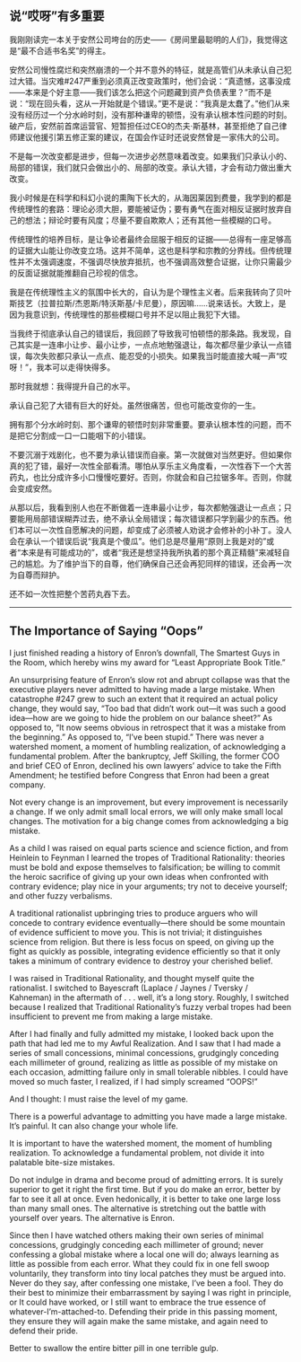 ## 说“哎呀”有多重要

我刚刚读完一本关于安然公司垮台的历史——《房间里最聪明的人们》，我觉得这是“最不合适书名奖”的得主。

安然公司慢性腐烂和突然崩溃的一个并不意外的特征，就是高管们从未承认自己犯过大错。当灾难#247严重到必须真正改变政策时，他们会说：“真遗憾，这事没成——本来是个好主意——我们该怎么把这个问题藏到资产负债表里？”而不是说：“现在回头看，这从一开始就是个错误。”更不是说：“我真是太蠢了。”他们从来没有经历过一个分水岭时刻，没有那种谦卑的顿悟，没有承认根本性问题的时刻。破产后，安然前首席运营官、短暂担任过CEO的杰夫·斯基林，甚至拒绝了自己律师建议他援引第五修正案的建议，在国会作证时还说安然曾是一家伟大的公司。

不是每一次改变都是进步，但每一次进步必然意味着改变。如果我们只承认小的、局部的错误，我们就只会做出小的、局部的改变。承认大错，才会有动力做出重大改变。

我小时候是在科学和科幻小说的熏陶下长大的，从海因莱因到费曼，我学到的都是传统理性的套路：理论必须大胆，要能被证伪；要有勇气在面对相反证据时放弃自己的想法；辩论时要有风度；尽量不要自欺欺人；还有其他一些模糊的口号。

传统理性的培养目标，是让争论者最终会屈服于相反的证据——总得有一座足够高的证据大山能让你改变立场。这并不简单，这也是科学和宗教的分界线。但传统理性并不太强调速度，不强调尽快放弃抵抗，也不强调高效整合证据，让你只需最少的反面证据就能推翻自己珍视的信念。

我是在传统理性主义的氛围中长大的，自认为是个理性主义者。后来我转向了贝叶斯技艺（拉普拉斯/杰恩斯/特沃斯基/卡尼曼），原因嘛……说来话长。大致上，是因为我意识到，传统理性的那些模糊口号并不足以阻止我犯下大错。

当我终于彻底承认自己的错误后，我回顾了导致我可怕顿悟的那条路。我发现，自己其实是一连串小让步、最小让步，一点点地勉强退让，每次都尽量少承认一点错误，每次失败都只承认一点点、能忍受的小损失。如果我当时能直接大喊一声“哎呀！”，我本可以走得快得多。

那时我就想：我得提升自己的水平。

承认自己犯了大错有巨大的好处。虽然很痛苦，但也可能改变你的一生。

拥有那个分水岭时刻、那个谦卑的顿悟时刻非常重要。要承认根本性的问题，而不是把它分割成一口一口能咽下的小错误。

不要沉溺于戏剧化，也不要为承认错误而自豪。第一次就做对当然更好。但如果你真的犯了错，最好一次性全部看清。哪怕从享乐主义角度看，一次性吞下一个大苦药丸，也比分成许多小口慢慢吃要好。否则，你就会和自己拉锯多年。否则，你就会变成安然。

从那以后，我看到别人也在不断做着一连串最小让步，每次都勉强退让一点点；只要能用局部错误糊弄过去，绝不承认全局错误；每次错误都只学到最少的东西。他们本可以一次性自愿解决的问题，却变成了必须被人劝说才会修补的小补丁。没人会在承认一个错误后说“我真是个傻瓜”。他们总是尽量用“原则上我是对的”或者“本来是有可能成功的”，或者“我还是想坚持我所执着的那个真正精髓”来减轻自己的尴尬。为了维护当下的自尊，他们确保自己还会再犯同样的错误，还会再一次为自尊而辩护。

还不如一次性把整个苦药丸吞下去。

---

## The Importance of Saying “Oops”

I just finished reading a history of Enron’s downfall, The Smartest Guys in the Room, which hereby wins my award for “Least Appropriate Book Title.” 

An unsurprising feature of Enron’s slow rot and abrupt collapse was that the executive players never admitted to having made a large mistake. When catastrophe #247 grew to such an extent that it required an actual policy change, they would say, “Too bad that didn’t work out—it was such a good idea—how are we going to hide the problem on our balance sheet?” As opposed to, “It now seems obvious in retrospect that it was a mistake from the beginning.” As opposed to, “I’ve been stupid.” There was never a watershed moment, a moment of humbling realization, of acknowledging a fundamental problem. After the bankruptcy, Jeff Skilling, the former COO and brief CEO of Enron, declined his own lawyers’ advice to take the Fifth Amendment; he testified before Congress that Enron had been a great company.

Not every change is an improvement, but every improvement is necessarily a change. If we only admit small local errors, we will only make small local changes. The motivation for a big change comes from acknowledging a big mistake.

As a child I was raised on equal parts science and science fiction, and from Heinlein to Feynman I learned the tropes of Traditional Rationality: theories must be bold and expose themselves to falsification; be willing to commit the heroic sacrifice of giving up your own ideas when confronted with contrary evidence; play nice in your arguments; try not to deceive yourself; and other fuzzy verbalisms.

A traditional rationalist upbringing tries to produce arguers who will concede to contrary evidence eventually—there should be some mountain of evidence sufficient to move you. This is not trivial; it distinguishes science from religion. But there is less focus on speed, on giving up the fight as quickly as possible, integrating evidence efficiently so that it only takes a minimum of contrary evidence to destroy your cherished belief.

I was raised in Traditional Rationality, and thought myself quite the rationalist. I switched to Bayescraft (Laplace / Jaynes / Tversky / Kahneman) in the aftermath of . . . well, it’s a long story. Roughly, I switched because I realized that Traditional Rationality’s fuzzy verbal tropes had been insufficient to prevent me from making a large mistake.

After I had finally and fully admitted my mistake, I looked back upon the path that had led me to my Awful Realization. And I saw that I had made a series of small concessions, minimal concessions, grudgingly conceding each millimeter of ground, realizing as little as possible of my mistake on each occasion, admitting failure only in small tolerable nibbles. I could have moved so much faster, I realized, if I had simply screamed “OOPS!” 

And I thought: I must raise the level of my game.

There is a powerful advantage to admitting you have made a large mistake. It’s painful. It can also change your whole life.

It is important to have the watershed moment, the moment of humbling realization. To acknowledge a fundamental problem, not divide it into palatable bite-size mistakes.

Do not indulge in drama and become proud of admitting errors. It is surely superior to get it right the first time. But if you do make an error, better by far to see it all at once. Even hedonically, it is better to take one large loss than many small ones. The alternative is stretching out the battle with yourself over years. The alternative is Enron.

Since then I have watched others making their own series of minimal concessions, grudgingly conceding each millimeter of ground; never confessing a global mistake where a local one will do; always learning as little as possible from each error. What they could fix in one fell swoop voluntarily, they transform into tiny local patches they must be argued into. Never do they say, after confessing one mistake, I’ve been a fool. They do their best to minimize their embarrassment by saying I was right in principle, or It could have worked, or I still want to embrace the true essence of whatever-I’m-attached-to. Defending their pride in this passing moment, they ensure they will again make the same mistake, and again need to defend their pride.

Better to swallow the entire bitter pill in one terrible gulp.